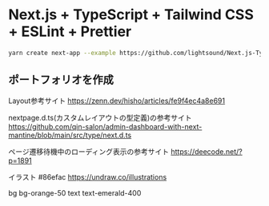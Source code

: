 # Next.js + TypeScript + Tailwind CSS + ESLint + Prettier

```bash
yarn create next-app --example https://github.com/lightsound/Next.js-TypeScript-TailwindCSS-ESLint-Prettier
```

## ポートフォリオを作成

Layout参考サイト
https://zenn.dev/hisho/articles/fe9f4ec4a8e691

nextpage.d.ts(カスタムレイアウトの型定義)の参考サイト
https://github.com/qin-salon/admin-dashboard-with-next-mantine/blob/main/src/type/next.d.ts

ページ遷移待機中のローディング表示の参考サイト
https://deecode.net/?p=1891

イラスト #86efac
https://undraw.co/illustrations



bg bg-orange-50
text text-emerald-400
